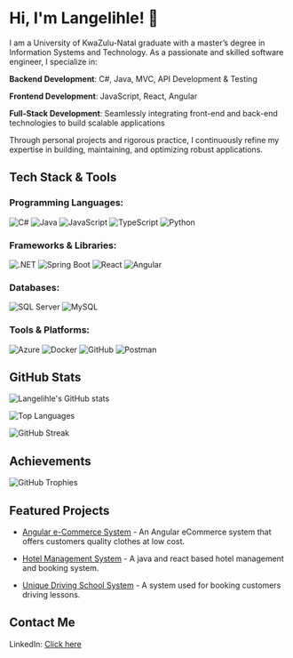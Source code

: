 # Hi, I'm Langelihle! 👋

I am a University of KwaZulu-Natal graduate with a master’s degree in Information Systems and Technology. As a passionate and skilled software engineer, I specialize in:

**Backend Development**: C#, Java, MVC, API Development & Testing

**Frontend Development**: JavaScript, React, Angular

**Full-Stack Development**: Seamlessly integrating front-end and back-end technologies to build scalable applications

Through personal projects and rigorous practice, I continuously refine my expertise in building, maintaining, and optimizing robust applications.

## Tech Stack & Tools

### Programming Languages:

![C#](https://img.shields.io/badge/C%23-%23239120.svg?style=flat&logo=c-sharp&logoColor=white)
![Java](https://img.shields.io/badge/Java-%23ED8B00.svg?style=flat&logo=java&logoColor=white)
![JavaScript](https://img.shields.io/badge/JavaScript-%23F7DF1E.svg?style=flat&logo=javascript&logoColor=black)
![TypeScript](https://img.shields.io/badge/TypeScript-%233178C6.svg?style=flat&logo=typescript&logoColor=white)
![Python](https://img.shields.io/badge/Python-%233776AB.svg?style=flat&logo=python&logoColor=white)

### Frameworks & Libraries:

![.NET](https://img.shields.io/badge/.NET-%23512BD4.svg?style=flat&logo=dotnet&logoColor=white)
![Spring Boot](https://img.shields.io/badge/Spring%20Boot-%236DB33F.svg?style=flat&logo=spring-boot&logoColor=white)
![React](https://img.shields.io/badge/React-%2361DAFB.svg?style=flat&logo=react&logoColor=black)
![Angular](https://img.shields.io/badge/Angular-%23DD0031.svg?style=flat&logo=angular&logoColor=white)

### Databases:

![SQL Server](https://img.shields.io/badge/SQL%20Server-%23CC2927.svg?style=flat&logo=microsoft-sql-server&logoColor=white)
![MySQL](https://img.shields.io/badge/MySQL-%234479A1.svg?style=flat&logo=mysql&logoColor=white)

### Tools & Platforms:

![Azure](https://img.shields.io/badge/Microsoft%20Azure-%230072C6.svg?style=flat&logo=microsoft-azure&logoColor=white)
![Docker](https://img.shields.io/badge/Docker-%232496ED.svg?style=flat&logo=docker&logoColor=white)
![GitHub](https://img.shields.io/badge/GitHub-%23181717.svg?style=flat&logo=github&logoColor=white)
![Postman](https://img.shields.io/badge/Postman-%23FF6C37.svg?style=flat&logo=postman&logoColor=white)

## GitHub Stats

![Langelihle's GitHub stats](https://github-readme-stats.vercel.app/api?username=LuckyMaley&show_icons=true)

![Top Languages](https://github-readme-stats.vercel.app/api/top-langs/?username=LuckyMaley)

![GitHub Streak](https://github-readme-streak-stats.herokuapp.com/?user=LuckyMaley)
 
## Achievements  
![GitHub Trophies](https://github-profile-trophy.vercel.app/?username=LuckyMaley&margin-w=15&no-frame=true)  

## Featured Projects

- [Angular e-Commerce System](https://github.com/LuckyMaley/Angular-Full-Stack-System) - An Angular eCommerce system that offers customers quality clothes at low cost.

- [Hotel Management System](https://github.com/LuckyMaley/Hotel-booking-system) - A java and react based hotel management and booking system.

- [Unique Driving School System](https://github.com/LuckyMaley/UniqueDrivingSchoolManagementSystem) - A system used for booking customers driving lessons.

## Contact Me

LinkedIn: [Click here](https://www.linkedin.com/in/langelihle-mhlongo-6702601b9/)


